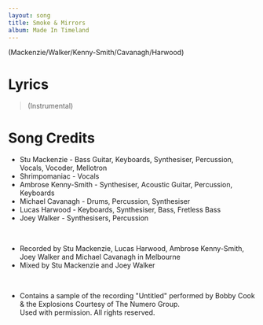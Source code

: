 ```yaml
---
layout: song
title: Smoke & Mirrors
album: Made In Timeland
---
```


(Mackenzie/Walker/Kenny-Smith/Cavanagh/Harwood)

# Lyrics

> (Instrumental)

# Song Credits

* Stu Mackenzie - Bass Guitar, Keyboards, Synthesiser, Percussion, Vocals, Vocoder, Mellotron
* Shrimpomaniac - Vocals
* Ambrose Kenny-Smith - Synthesiser, Acoustic Guitar, Percussion, Keyboards
* Michael Cavanagh - Drums, Percussion, Synthesiser
* Lucas Harwood - Keyboards, Synthesiser, Bass, Fretless Bass
* Joey Walker - Synthesisers, Percussion
<br>

* Recorded by Stu Mackenzie, Lucas Harwood, Ambrose Kenny-Smith, Joey Walker and Michael Cavanagh in Melbourne
* Mixed by Stu Mackenzie and Joey Walker
<br>

* Contains a sample of the recording "Untitled" performed by Bobby Cook & the Explosions Courtesy of The Numero Group.  
Used with permission. All rights reserved.
